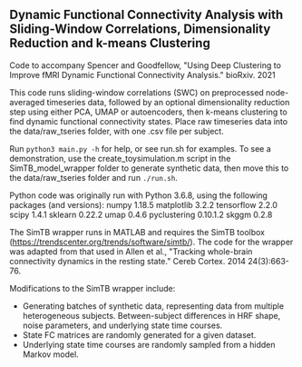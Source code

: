## Dynamic Functional Connectivity Analysis with Sliding-Window Correlations, Dimensionality Reduction and k-means Clustering

Code to accompany Spencer and Goodfellow, "Using Deep Clustering to Improve fMRI Dynamic Functional Connectivity Analysis." bioRxiv. 2021

This code runs sliding-window correlations (SWC) on preprocessed node-averaged timeseries data, followed by an optional dimensionality reduction step using either PCA, UMAP or autoencoders, then k-means clustering to find dynamic functional connectivity states. Place raw timeseries data into the data/raw_tseries folder, with one .csv file per subject.

Run `python3 main.py -h` for help, or see run.sh for examples. To see a demonstration, use the create_toysimulation.m script in the SimTB_model_wrapper folder to generate synthetic data, then move this to the data/raw_tseries folder and run `./run.sh`.

Python code was originally run with Python 3.6.8, using the following packages (and versions):
numpy 1.18.5
matplotlib 3.2.2
tensorflow 2.2.0
scipy 1.4.1
sklearn 0.22.2
umap 0.4.6
pyclustering 0.10.1.2
skggm 0.2.8

The SimTB wrapper runs in MATLAB and requires the SimTB toolbox (https://trendscenter.org/trends/software/simtb/). The code for the wrapper was adapted from that used in Allen et al., "Tracking whole-brain connectivity dynamics in the resting state." Cereb Cortex. 2014 24(3):663-76.

Modifications to the SimTB wrapper include:
- Generating batches of synthetic data, representing data from multiple heterogeneous subjects. Between-subject differences in HRF shape, noise parameters, and underlying state time courses.
- State FC matrices are randomly generated for a given dataset.
- Underlying state time courses are randomly sampled from a hidden Markov model.
